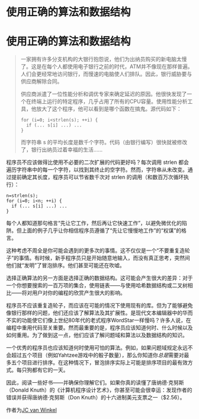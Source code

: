 # 使用正确的算法和数据结构

# 使用正确的算法和数据结构

> 一家拥有许多分支机构的大银行抱怨说，他们为出纳员购买的新电脑太慢了。这是在每个人都使用电子银行之前的时代，ATM并不像现在那样普遍。人们会更经常地访问银行，而慢速的电脑使人们排队。因此，银行威胁要与供应商解除合同。
> 
> 供应商派遣了一位性能分析和调优专家来确定延迟的原因。他很快发现了一个在终端上运行的特定程序，几乎占用了所有的CPU容量。使用性能分析工具，他放大了这个程序，他可以看到是哪个函数在搞鬼。源代码如下：
> 
> ```
> for (i=0; i<strlen(s); ++i) {
>   if (... s[i] ...) ...
> } 
> ```
> 
> 而字符串 s 的平均长度是数千个字符。代码（由银行编写）很快就被修改了，银行出纳员过着幸福的生活......

程序员不应该做得比使用不必要的二次扩展的代码更好吗？每次调用 strlen 都会遍历字符串中的每一个字符，以找到其终止的空字符。然而，字符串从未改变。通过提前确定其长度，程序员可以节省数千次对 strlen 的调用（和数百万次循环执行）：

```
n=strlen(s);
for (i=0; i<n; ++i) {
  if (... s[i] ...) ...
} 
```

每个人都知道那句格言“先让它工作，然后再让它快速工作”，以避免微优化的陷阱。但上面的例子几乎让你相信程序员遵循了“先让它慢慢地工作”的“权谋”的格言。

这种考虑不周全是你可能会遇到的更多次的事情。这不仅仅是一个“不要重复造轮子”的事情。有时候，新手程序员只是开始随意地输入，而没有真正思考，突然间他们就“发明”了冒泡排序。他们甚至可能还在吹嘘。

选择正确算法的另一方面是选择正确的数据结构。这可能会产生很大的差异：对于一个你想要搜索的一百万项的集合，使用链表——与使用哈希数据结构或二叉树相比——将对用户对你的编程的欣赏产生很大的影响。

程序员不应该重复造轮子，而应该在可能的情况下使用现有的库。但为了能够避免像银行那样的问题，他们还应该了解算法及其扩展性。是现代文本编辑器中的华而不实的功能使它们像上世纪80年代的老式程序WordStar一样慢吗？许多人说，在编程中重用代码至关重要。然而最重要的是，程序员应该知道何时、什么时候以及如何重用。为了做到这一点，他们应该了解问题域和算法以及数据结构的知识。

一个优秀的程序员也应该知道何时使用可怕的算法。例如，如果问题域规定永远不会超过五个项目（例如Yahtzee游戏中的骰子数量），那么你知道你*总是*需要对最多五个项目进行排序。在这种情况下，冒泡排序实际上可能是排序项目的最有效方式。每只狗都有它的一天。

因此，阅读一些好书——并确保你理解它们。如果你真的读懂了唐纳德·克努斯（Donald Knuth）的《计算机程序设计艺术》，你甚至可能会很幸运：发现作者的错误并获得唐纳德·克努斯（Don Knuth）的十六进制美元支票之一（$2.56）。

作者为[JC van Winkel](http://programmer.97things.oreilly.com/wiki/index.php/JC_van_Winkel)
